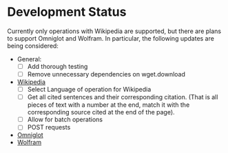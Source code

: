 # Development Status

Currently only operations with Wikipedia are supported, but there are plans to support Omniglot and Wolfram. In particular, the following updates are being considered:

- General:
    - [ ] Add thorough testing
    - [ ] Remove unnecessary dependencies on wget.download
- [Wikipedia](https://www.wikipedia.org/)
    - [ ] Select Language of operation for Wikipedia
    - [ ] Get all cited sentences and their corresponding citation. (That is all pieces of text with a number at the end, match it with the corresponding source cited at the end of the page).
    - [ ] Allow for batch operations
    - [ ] POST requests
- [Omniglot](https://omniglot.com/)
- [Wolfram](https://www.wolframalpha.com/)
